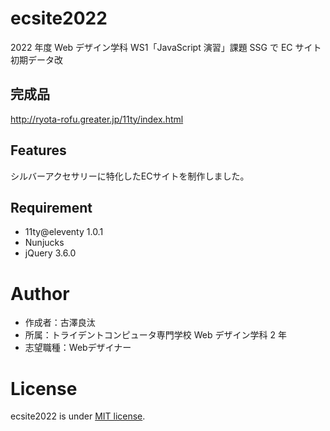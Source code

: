 # ecsite2022

<!-- 初期データは削除します。 -->

2022 年度 Web デザイン学科 WS1「JavaScript 演習」課題 SSG で EC サイト初期データ改

## 完成品

http://ryota-rofu.greater.jp/11ty/index.html

## Features

シルバーアクセサリーに特化したECサイトを制作しました。

## Requirement

- 11ty@eleventy 1.0.1
- Nunjucks
- jQuery 3.6.0

# Author

- 作成者：古澤良汰
- 所属：トライデントコンピュータ専門学校 Web デザイン学科 2 年
- 志望職種：Webデザイナー

# License

ecsite2022 is under [MIT license](https://en.wikipedia.org/wiki/MIT_License).
